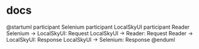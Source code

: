 # docs

@startuml
participant Selenium
participant LocalSkyUI
participant Reader
Selenium -> LocalSkyUI: Request
LocalSkyUI -> Reader: Request
Reader -> LocalSkyUI: Response
LocalSkyUI -> Selenium: Response
@enduml
